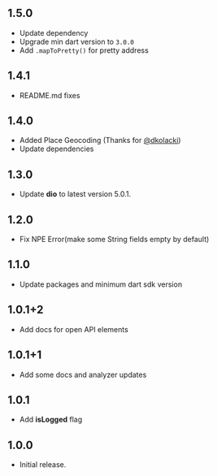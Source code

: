 ## 1.5.0
* Update dependency
* Upgrade min dart version to `3.0.0`
* Add `.mapToPretty()` for pretty address


## 1.4.1

* README.md fixes

## 1.4.0

* Added Place Geocoding (Thanks for [@dkolacki](https://github.com/dkolacki))
* Update dependencies

## 1.3.0

* Update **dio** to latest version 5.0.1.

## 1.2.0

* Fix NPE Error(make some String fields empty by default)

## 1.1.0

* Update packages and minimum dart sdk version

## 1.0.1+2

* Add docs for open API elements

## 1.0.1+1

* Add some docs and analyzer updates

## 1.0.1

* Add **isLogged** flag

## 1.0.0

* Initial release.